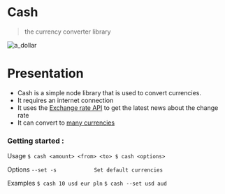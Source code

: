 # Cash
>the currency converter library

![a_dollar](https://cdn.discordapp.com/attachments/406127680459767808/547042233870712875/US_one_dollar_bill2C_obverse2C_series_2009.png)

# Presentation

  - Cash is a simple node library that is used to convert currencies.
  - It requires an internet connection
  - It uses the [Exchange rate API][api] to get the latest news about the change rate
  - It can convert to [many currencies]



### Getting started :

Usage
	```
		$ cash <amount> <from> <to>
		$ cash <options>
	```

Options
    ```
		--set -s 			Set default currencies
	```

Examples
		``$ cash 10 usd eur pln``
		``$ cash --set usd aud``




[api]: <https://api.exchangeratesapi.io/latest>
[many currencies]: <lib/currencies.json>